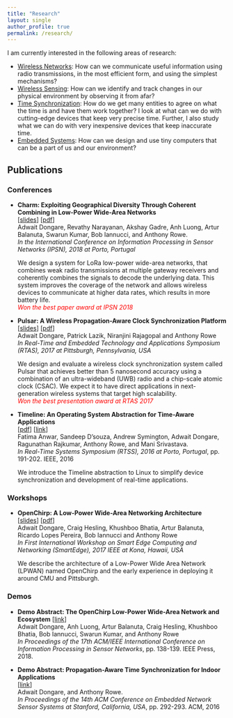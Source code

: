 ```yaml
---
title: "Research"
layout: single
author_profile: true
permalink: /research/
---
```


I am currently interested in the following areas of research:

- [Wireless Networks](https://en.wikipedia.org/wiki/Wireless): How can we communicate useful information using radio transmissions, in the most efficient form, and using the simplest mechanisms?
- [Wireless Sensing](https://en.wikipedia.org/wiki/Remote_sensing): How can we identify and track changes in our physical environment by observing it from afar?
- [Time Synchronization](https://en.wikipedia.org/wiki/Synchronization): How do we get many entities to agree on what the time is and have them work together? I look at what can we do with cutting-edge devices that keep very precise time. Further, I also study what we can do with very inexpensive devices that keep inaccurate time.
- [Embedded Systems](https://en.wikipedia.org/wiki/Embedded_system): How can we design and use tiny computers that can be a part of us and our environment?

## Publications

### Conferences

- <a name="charm-ipsn2018"></a>
    **Charm: Exploiting Geographical Diversity Through Coherent Combining in Low-Power Wide-Area Networks**  
    [[slides](/assets/docs/charm-slides-ipsn18.pdf)]  [[pdf](/assets/docs/charm-ipsn18.pdf)]  
    Adwait Dongare, Revathy Narayanan, Akshay Gadre, Anh Luong, Artur Balanuta, Swarun Kumar, Bob Iannucci, and Anthony Rowe.  
    *In the International Conference on Information Processing in Sensor Networks (IPSN), 2018 at Porto, Portugal*  

    We design a system for LoRa low-power wide-area networks, that combines weak radio transmissions at multiple gateway receivers and coherently combines the signals to decode the underlying data. This system improves the coverage of the network and allows wireless devices to communicate at higher data rates, which results in more battery life.  
    <span style="color:red">*Won the best paper award at IPSN 2018*</span>


- <a name="pulsar-rtas2017"></a>
    **Pulsar: A Wireless Propagation-Aware Clock Synchronization Platform**  
    [[slides](/assets/docs/pulsar-slides-rtas17.pdf)]  [[pdf](/assets/docs/pulsar-rtas17.pdf)]  
    Adwait Dongare, Patrick Lazik, Niranjini Rajagopal and Anthony Rowe  
    *In Real-Time and Embedded Technology and Applications Symposium (RTAS),  2017 at Pittsburgh, Pennsylvania, USA*    

    We design and evaluate a wireless clock synchronization system called Pulsar that achieves better than 5 nanosecond accuracy using a combination of an ultra-wideband (UWB) radio and a chip-scale atomic clock (CSAC). We expect it to have direct applications in next-generation wireless systems that target high scalability.  
    <span style="color:red">*Won the best presentation award at RTAS 2017*</span>

- <a name="timeline-rtss2016"></a>
    **Timeline: An Operating System Abstraction for Time-Aware Applications**  
    [[pdf](/assets/docs/timeline-rtss16.pdf)] [[link](http://ieeexplore.ieee.org/document/7809855/)]  
    Fatima Anwar, Sandeep D’souza, Andrew Symington, Adwait Dongare, Ragunathan Rajkumar, Anthony Rowe, and Mani Srivastava.  
    *In Real-Time Systems Symposium (RTSS), 2016 at Porto, Portugal*, pp. 191-202. IEEE, 2016  

    We introduce the Timeline abstraction to Linux to simplify device synchronization and development of real-time applications.

### Workshops

- <a name="openchirp-smartedge2017"></a>
    **OpenChirp: A Low-Power Wide-Area Networking Architecture**  
    [[slides](/assets/docs/openchirp-slides-smartedge17.pdf)] [[pdf](/assets/docs/openchirp-smartedge17.pdf)]  
    Adwait Dongare, Craig Hesling, Khushboo Bhatia, Artur Balanuta, Ricardo Lopes Pereira, Bob Iannucci and Anthony Rowe  
    *In First International Workshop on Smart Edge Computing and Networking (SmartEdge), 2017 IEEE at Kona, Hawaii, USA*  

    We describe the architecture of a Low-Power Wide Area Network (LPWAN) named OpenChirp and the early experience in deploying it around CMU and Pittsburgh.

### Demos

- <a name="openchirp-ipsn2018"></a>
    **Demo Abstract: The OpenChirp Low-Power Wide-Area Network and Ecosystem**
    [[link](http://dl.acm.org/citation.cfm?id=3207976)]  
    Adwait Dongare, Anh Luong, Artur Balanuta, Craig Hesling, Khushboo Bhatia, Bob Iannucci, Swarun Kumar, and Anthony Rowe  
    *In Proceedings of the 17th ACM/IEEE International Conference on Information Processing in Sensor Networks*, pp. 138-139. IEEE Press, 2018.

- <a name="pulsar-sensys2016"></a>
    **Demo Abstract: Propagation-Aware Time Synchronization for Indoor Applications**  
    [[link](http://dl.acm.org/citation.cfm?id=2996528)]  
    Adwait Dongare, and Anthony Rowe.  
    *In Proceedings of the 14th ACM Conference on Embedded Network Sensor Systems at Stanford, California, USA*, pp. 292-293. ACM, 2016